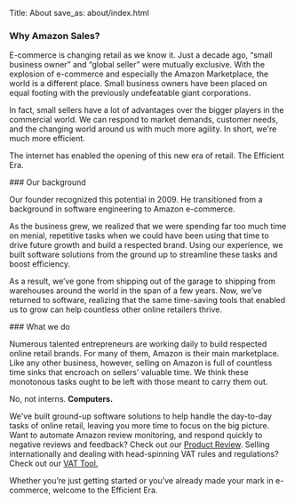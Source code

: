 Title: About
save_as: about/index.html

### Why Amazon Sales?

E-commerce is changing retail as we know it. Just a decade ago, “small business owner” and “global seller” were mutually exclusive. With the explosion of e-commerce and especially the Amazon Marketplace, the world is a different place. Small business owners have been placed on equal footing with the previously undefeatable giant corporations.

In fact, small sellers have a lot of advantages over the bigger players in the commercial world. We can respond to market demands, customer needs, and the changing world around us with much more agility. In short, we're much more efficient.

The internet has enabled the opening of this new era of retail. The Efficient Era.
</div>
<div class="well well-lg">
### Our background

Our founder recognized this potential in 2009. He transitioned from a background in software engineering to Amazon e-commerce. 
		
As the business grew, we realized that we were spending far too much time on menial, repetitive tasks when we could have been using that time to drive future growth and build a respected brand. Using our experience, we built software solutions from the ground up to streamline these tasks and boost efficiency. 

As a result, we’ve gone from shipping out of the garage to shipping from warehouses around the world in the span of a few years. Now, we’ve returned to software, realizing that the same time-saving tools that enabled us to grow can help countless other online retailers thrive.
</div>
<div class="well well-lg">
### What we do

Numerous talented entrepreneurs are working daily to build respected online retail brands. For many of them, Amazon is their main marketplace. Like any other business, however, selling on Amazon is full of countless time sinks that encroach on sellers’ valuable time. We think these monotonous tasks ought to be left with those meant to carry them out.

No, not interns. **Computers.**

We've built ground-up software solutions to help handle the day-to-day tasks of online retail, leaving you more time to focus on the big picture. Want to automate Amazon review monitoring, and respond quickly to negative reviews and feedback? Check out our [Product Review](/pages/feedback/review-notifications.html). Selling internationally and dealing with head-spinning VAT rules and regulations? Check out our [VAT Tool.](/pages/accounting/vat-tool.html)

Whether you’re just getting started or you’ve already made your mark in e-commerce, welcome to the Efficient Era.
</div>